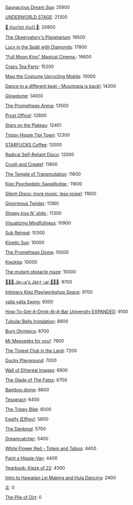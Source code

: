 [Saunacious Dream Spa](https://kiezburn.dreams.wtf/kiez-burn-2022/625156b9bff459002d4b0801): 25900

[UNDERWORLD STAGE](https://kiezburn.dreams.wtf/kiez-burn-2022/624b3b15bff459002d47560e): 21300

[🍑 ℍ𝕒𝕣𝕝𝕠𝕥 ℍ𝕒𝕝𝕝 🍑](https://kiezburn.dreams.wtf/kiez-burn-2022/625062fcbff459002d4a2279): 20800

[The Observatory's Planetarium](https://kiezburn.dreams.wtf/kiez-burn-2022/6251457dbff459002d4add81): 19500

[Lucy in the Späti with Diamonds](https://kiezburn.dreams.wtf/kiez-burn-2022/62417185bff459002d4579a3): 17800

[ "Full Moon Kino" Magical Cinema ](https://kiezburn.dreams.wtf/kiez-burn-2022/62502e40bff459002d49db0d): 16600

[Crazy Tea Party](https://kiezburn.dreams.wtf/kiez-burn-2022/624f3ec9bff459002d495da3): 15200

[Maxi the Costume Upcycling Mobile](https://kiezburn.dreams.wtf/kiez-burn-2022/625303b9bff459002d4e9647): 15000

[Dance to a different beat - Musotopia is back!](https://kiezburn.dreams.wtf/kiez-burn-2022/6252a290bff459002d4cf22c): 14200

[Glowdome](https://kiezburn.dreams.wtf/kiez-burn-2022/6253221dbff459002d4f33b8): 14000

[The Promethean Arena](https://kiezburn.dreams.wtf/kiez-burn-2022/62517552bff459002d4b2f4c): 13500

[Prost Office!](https://kiezburn.dreams.wtf/kiez-burn-2022/62506c97bff459002d4a291c): 12600

[Stars on the Plateau](https://kiezburn.dreams.wtf/kiez-burn-2022/62505020bff459002d4a0115): 12401

[Trippy Hippie Tipi Town](https://kiezburn.dreams.wtf/kiez-burn-2022/6250a340bff459002d4a86d2): 12300

[STARFUCKS Coffee](https://kiezburn.dreams.wtf/kiez-burn-2022/62525edebff459002d4c88e4): 12000

[Radical Self-Reliant Disco](https://kiezburn.dreams.wtf/kiez-burn-2022/624c0e65bff459002d47ad27): 12000

[Crush and Create!](https://kiezburn.dreams.wtf/kiez-burn-2022/624f063abff459002d48ca8c): 11800

[The Temple of Transmutation](https://kiezburn.dreams.wtf/kiez-burn-2022/62499a8dbff459002d46e87a): 11600

[Kiez Psychedelic Sweatlodge ](https://kiezburn.dreams.wtf/kiez-burn-2022/6252c733bff459002d4d4e0a): 11600

[Silent-Disco: more music, less noise!](https://kiezburn.dreams.wtf/kiez-burn-2022/624f3aaabff459002d4950e4): 11600

[Ginormous Twister](https://kiezburn.dreams.wtf/kiez-burn-2022/6251dd67bff459002d4c2197): 11360

[Sloppy kiss N' slide ](https://kiezburn.dreams.wtf/kiez-burn-2022/62534fedbff459002d51406f): 11300

[Visualizing Mindfullness](https://kiezburn.dreams.wtf/kiez-burn-2022/625303cabff459002d4e980e): 10900

[Sub Retreat](https://kiezburn.dreams.wtf/kiez-burn-2022/62533d5abff459002d500916): 10300

[Kinetic Sun](https://kiezburn.dreams.wtf/kiez-burn-2022/6252cb83bff459002d4d6b15): 10000

[The Promethean Dome](https://kiezburn.dreams.wtf/kiez-burn-2022/6250072fbff459002d49b341): 10000

[Kiezkita](https://kiezburn.dreams.wtf/kiez-burn-2022/625352d6bff459002d516cab): 10000

[The mutant obstacle maze](https://kiezburn.dreams.wtf/kiez-burn-2022/623c3e06bff459002d44bed2): 10000

[🎹🎹🎹 Ją♭♭ᶏ's Jaɀɀ ♭ᶏr 🎹🎹🎹](https://kiezburn.dreams.wtf/kiez-burn-2022/625e8179bff459002d5eee75): 9700

[Intimacy Kiez Play/workshop Space](https://kiezburn.dreams.wtf/kiez-burn-2022/62507577bff459002d4a4266): 9700

[yalla yalla Swing](https://kiezburn.dreams.wtf/kiez-burn-2022/6252f5d9bff459002d4e38f1): 9300

[How-To-Get-A-Drink-At-A-Bar University EXPANDED](https://kiezburn.dreams.wtf/kiez-burn-2022/624ea014bff459002d486b47): 9100

[Tubular Bells Instalation](https://kiezburn.dreams.wtf/kiez-burn-2022/624db933bff459002d4824be): 8800

[Burn Olympics](https://kiezburn.dreams.wtf/kiez-burn-2022/62389918bff459002d43f4a2): 8700

[Mr Meeseeks for you!](https://kiezburn.dreams.wtf/kiez-burn-2022/62589728bff459002d590988): 7600

[The Tiniest Club in the Land](https://kiezburn.dreams.wtf/kiez-burn-2022/624c1864bff459002d47b77b): 7200

[Ducky Playground](https://kiezburn.dreams.wtf/kiez-burn-2022/62534b08bff459002d510123): 7000

[Wall of Ethereal Images](https://kiezburn.dreams.wtf/kiez-burn-2022/624f316fbff459002d494699): 6900

[The Glade of The Fates](https://kiezburn.dreams.wtf/kiez-burn-2022/62514be0bff459002d4aff19): 6700

[Bamboo dome](https://kiezburn.dreams.wtf/kiez-burn-2022/62442c02bff459002d461275): 6600

[Tesseract](https://kiezburn.dreams.wtf/kiez-burn-2022/624ca260bff459002d47e5c8): 6400

[The Trippy Bike](https://kiezburn.dreams.wtf/kiez-burn-2022/622b5c82d875f9002daf63c2): 6000

[Eggify (Effigy)](https://kiezburn.dreams.wtf/kiez-burn-2022/62528776bff459002d4ca260): 5800

[The Dankmal](https://kiezburn.dreams.wtf/kiez-burn-2022/6252a27abff459002d4cf141): 5700

[Dreamcatcher](https://kiezburn.dreams.wtf/kiez-burn-2022/62532a41bff459002d4f5d2d): 5400

[White Flower Red - Totem and Taboo](https://kiezburn.dreams.wtf/kiez-burn-2022/624ee124bff459002d48a1c1): 4400

[Paint a Hippie-Van](https://kiezburn.dreams.wtf/kiez-burn-2022/624e8e65bff459002d485e8a): 4400

[Yearbook: Kieze of 22](https://kiezburn.dreams.wtf/kiez-burn-2022/625342a3bff459002d507320): 4300

[Intro to Hawaiian Lei Making and Hula Dancing](https://kiezburn.dreams.wtf/kiez-burn-2022/62533e56bff459002d5028f4): 2400

[♊︎](https://kiezburn.dreams.wtf/kiez-burn-2022/62525228bff459002d4c81cc): 0

[The Pile of Dirt](https://kiezburn.dreams.wtf/kiez-burn-2022/6234dd4fbff459002d42c5d9): 0

